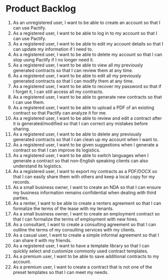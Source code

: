 # Product Backlog

1. As an unregistered user, I want to be able to create an account so that I can use Pactify.
2. As a registered user, I want to be able to log in to my account so that I can use Pactify.
3. As a registered user, I want to be able to edit my account details so that I can update my information if I need to.
4. As a registered user, I want to be able to delete my account so that I can stop using Pactify if I no longer need it.
5. As a registered user, I want to be able to view all my previously generated contracts so that I can review them at any time.
6. As a registered user, I want to be able to edit all my previously generated contracts so that I can modify them at any time.
7. As a registered user, I want to be able to recover my password so that if I forget it, I can still access all my contracts.
8. As a registered user, I want to be able to generate new contracts so that I can use them.
9. As a registered user, I want to be able to upload a PDF of an existing contract so that Pactify can analyze it for me.
10. As a registered user, I want to be able to review and edit a contract after it is generated/modified so that I can correct any mistakes before sharing.
11. As a registered user, I want to be able to delete any previously generated contracts so that I can clean up my account when I want to.
12. As a registered user, I want to be given suggestions when I generate a contract so that I can improve its logistics.
13. As a registered user, I want to be able to switch languages when I generate a contract so that non-English speaking clients can also understand its logistics.
14. As a registered user, I want to export my contracts as a PDF/DOCX so that I can easily share them with others and keep a local copy for my records.
15. As a small business owner, I want to create an NDA so that I can ensure my business information remains confidential when dealing with third parties.
16. As a renter, I want to be able to create a renters agreement so that I can formalize the terms of the lease with my tenants.
17. As a small business owner, I want to create an employment contract so that I can formalize the terms of employment with new hires.
18. As a consultant, I want to create a consulting agreement so that I can outline the terms of my consulting services with my clients.
19. As a casual user, I want to create a simple informal agreement so that I can share it with my friends.
20. As a registered user, I want to have a template library so that I can quickly select and customize commonly used contract templates.
21. As a premium user, I want to be able to save additional contracts to my account.
22. As a premium user, I want to create a contract that is not one of the preset templates so that I can meet my needs.

